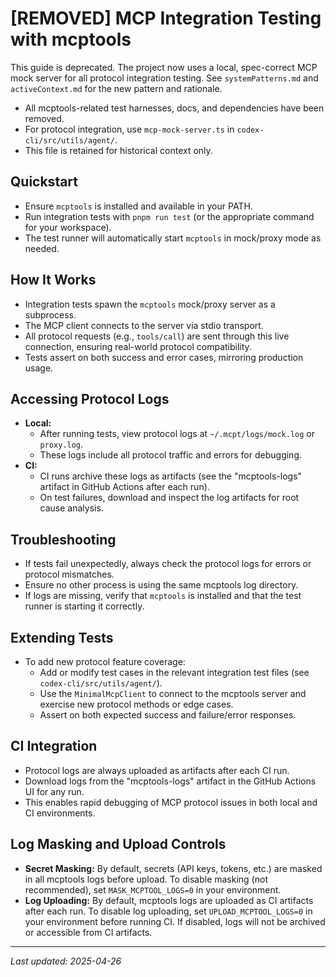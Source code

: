 # [REMOVED] MCP Integration Testing with mcptools

This guide is deprecated. The project now uses a local, spec-correct MCP mock server for all protocol integration testing. See `systemPatterns.md` and `activeContext.md` for the new pattern and rationale.

- All mcptools-related test harnesses, docs, and dependencies have been removed.
- For protocol integration, use `mcp-mock-server.ts` in `codex-cli/src/utils/agent/`.
- This file is retained for historical context only.

## Quickstart

- Ensure `mcptools` is installed and available in your PATH.
- Run integration tests with `pnpm run test` (or the appropriate command for your workspace).
- The test runner will automatically start `mcptools` in mock/proxy mode as needed.

## How It Works

- Integration tests spawn the `mcptools` mock/proxy server as a subprocess.
- The MCP client connects to the server via stdio transport.
- All protocol requests (e.g., `tools/call`) are sent through this live connection, ensuring real-world protocol compatibility.
- Tests assert on both success and error cases, mirroring production usage.

## Accessing Protocol Logs

- **Local:**
  - After running tests, view protocol logs at `~/.mcpt/logs/mock.log` or `proxy.log`.
  - These logs include all protocol traffic and errors for debugging.
- **CI:**
  - CI runs archive these logs as artifacts (see the "mcptools-logs" artifact in GitHub Actions after each run).
  - On test failures, download and inspect the log artifacts for root cause analysis.

## Troubleshooting

- If tests fail unexpectedly, always check the protocol logs for errors or protocol mismatches.
- Ensure no other process is using the same mcptools log directory.
- If logs are missing, verify that `mcptools` is installed and that the test runner is starting it correctly.

## Extending Tests

- To add new protocol feature coverage:
  - Add or modify test cases in the relevant integration test files (see `codex-cli/src/utils/agent/`).
  - Use the `MinimalMcpClient` to connect to the mcptools server and exercise new protocol methods or edge cases.
  - Assert on both expected success and failure/error responses.

## CI Integration

- Protocol logs are always uploaded as artifacts after each CI run.
- Download logs from the "mcptools-logs" artifact in the GitHub Actions UI for any run.
- This enables rapid debugging of MCP protocol issues in both local and CI environments.

## Log Masking and Upload Controls

- **Secret Masking:** By default, secrets (API keys, tokens, etc.) are masked in all mcptools logs before upload. To disable masking (not recommended), set `MASK_MCPTOOL_LOGS=0` in your environment.
- **Log Uploading:** By default, mcptools logs are uploaded as CI artifacts after each run. To disable log uploading, set `UPLOAD_MCPTOOL_LOGS=0` in your environment before running CI. If disabled, logs will not be archived or accessible from CI artifacts.

---

_Last updated: 2025-04-26_
